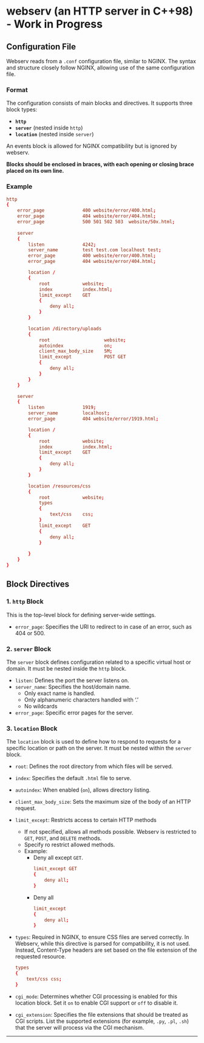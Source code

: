 # webserv (an HTTP server in C++98) - Work in Progress

## Configuration File

Webserv reads from a `.conf` configuration file, similar to NGINX. The syntax and structure closely follow NGINX, allowing use of the same configuration file.

### Format
The configuration consists of main blocks and directives. It supports three block types:

- **`http`** 
- **`server`** (nested inside `http`)
- **`location`** (nested inside `server`)

An events block is allowed for NGINX compatibility but is ignored by webserv. 

**Blocks should be enclosed in braces, with each opening or closing brace placed on its own line.**

### Example

```conf
http 
{
    error_page              400 website/error/400.html;
    error_page              404 website/error/404.html;
    error_page              500 501 502 503  website/50x.html;
    
    server 
    {
        listen              4242;
        server_name         test test.com localhost test;
        error_page          400 website/error/400.html;
        error_page          404 website/error/404.html;

        location / 
        {
            root            website;
            index           index.html;
            limit_except    GET
            {
                deny all;
            }
        }

        location /directory/uploads 
        {
            root                    website;
            autoindex               on;
            client_max_body_size    5M;
            limit_except            POST GET
            {
                deny all;
            }
        }
    }

    server 
    {
        listen              1919;
        server_name         localhost;
        error_page          404 website/error/1919.html;

        location / 
        {
            root            website;
            index           index.html;
            limit_except    GET
            {
                deny all;
            }
        }

        location /resources/css
        {
            root            website;
            types
            {
                text/css    css;
            }
            limit_except    GET
            {
                deny all;
            }
            
        }
    }
}

```

## Block Directives

### 1. `http` Block

This is the top-level block for defining server-wide settings.

- `error_page`: Specifies the URI to redirect to in case of an error, such as 404 or 500.

### 2. `server` Block

The `server` block defines configuration related to a specific virtual host or domain. It must be nested inside the `http` block.

- `listen`: Defines the port the server listens on.
- `server_name`: Specifies the host/domain name.
    - Only exact name is handled.
    - Only alphanumeric characters handled with ‘.’
    - No wildcards
- `error_page`: Specific error pages for the server.

### 3. `location` Block

The `location` block is used to define how to respond to requests for a specific location or path on the server. It must be nested within the `server` block.

- `root`: Defines the root directory from which files will be served.
- `index`: Specifies the default `.html` file to serve.
- `autoindex`: When enabled (`on`), allows directory listing.
- `client_max_body_size`:  Sets the maximum size of the body of an HTTP request. 
- `limit_except`: Restricts access to certain HTTP methods
    - If not specified, allows all methods possible. Webserv is restricted to `GET`, `POST`, and `DELETE` methods.
    - Specify ro restrict allowed methods.
    - Example: 
        - Deny all except `GET`.
            ```conf
            limit_except GET 
            {
                deny all;
            }
            ```
        - Deny all
            ```conf
            limit_except 
            {
                deny all;
            }
            ```
- `types`: Required in NGINX, to ensure CSS files are served correctly.  In Webserv, while this directive is parsed for compatibility, it is not used. Instead, Content-Type headers are set based on the file extension of the requested resource.
    
    ```conf
    types 
    {
        text/css css;
    }
    ```
- `cgi_mode`: Determines whether CGI processing is enabled for this location block. Set it `on` to enable CGI support or `off` to disable it.
- `cgi_extension`: Specifies the file extensions that should be treated as CGI scripts. List the supported extensions (for example, `.py`, `.pl`, `.sh`) that the server will process via the CGI mechanism.

---
